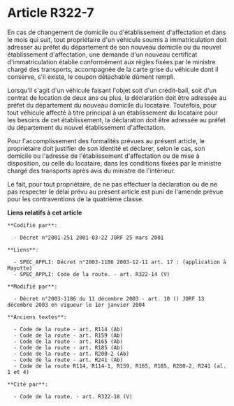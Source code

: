 # Article R322-7

En cas de changement de domicile ou d'établissement d'affectation et dans le mois qui suit, tout propriétaire d'un véhicule
soumis à immatriculation doit adresser au préfet du département de son nouveau domicile ou du nouvel établissement
d'affectation, une demande d'un nouveau certificat d'immatriculation établie conformément aux règles fixées par le ministre
chargé des transports, accompagnée de la carte grise du véhicule dont il conserve, s'il existe, le coupon détachable dûment
rempli.

Lorsqu'il s'agit d'un véhicule faisant l'objet soit d'un crédit-bail, soit d'un contrat de location de deux ans ou plus, la
déclaration doit être adressée au préfet du département du nouveau domicile du locataire. Toutefois, pour tout véhicule
affecté à titre principal à un établissement du locataire pour les besoins de cet établissement, la déclaration doit être
adressée au préfet du département du nouvel établissement d'affectation.

Pour l'accomplissement des formalités prévues au présent article, le propriétaire doit justifier de son identité et déclarer,
selon le cas, son domicile ou l'adresse de l'établissement d'affectation ou de mise à disposition, ou celle du locataire,
dans les conditions fixées par le ministre chargé des transports après avis du ministre de l'intérieur.

Le fait, pour tout propriétaire, de ne pas effectuer la déclaration ou de ne pas respecter le délai prévu au présent article
est puni de l'amende prévue pour les contraventions de la quatrième classe.

**Liens relatifs à cet article**

	**Codifié par**:

	  - Décret n°2001-251 2001-03-22 JORF 25 mars 2001

	**Liens**:

	  - SPEC_APPLI: Décret n°2003-1186 2003-12-11 art. 17 : (application à Mayotte)
	  - SPEC_APPLI: Code de la route. - art. R322-14 (V)

	**Modifié par**:

	  - Décret n°2003-1186 du 11 décembre 2003 - art. 10 () JORF 13 décembre 2003 en vigueur le 1er janvier 2004

	**Anciens textes**:

	  - Code de la route - art. R114 (Ab)
	  - Code de la route - art. R159 (Ab)
	  - Code de la route - art. R165 (Ab)
	  - Code de la route - art. R185 (Ab)
	  - Code de la route - art. R200-2 (Ab)
	  - Code de la route - art. R241 (Ab)
	  - Code de la route R114, R114-1, R159, R165, R185, R200-2, R241 (al. 1 et 4)

	**Cité par**:

	  - Code de la route. - art. R322-18 (V)
